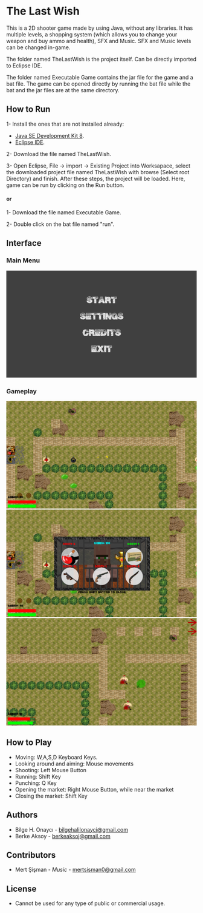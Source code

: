 # The Last Wish
This is a 2D shooter game made by using Java, without any libraries. It has multiple levels, a shopping system (which allows you to change your
weapon and buy ammo and health), SFX and Music. SFX and Music levels can be changed in-game.

The folder named TheLastWish is the project itself. Can be directly imported to Eclipse IDE.

The folder named Executable Game contains the jar file for the game and a bat file. The game can be opened directly by running the bat file
while the bat and the jar files are at the same directory.

## How to Run
1- Install the ones that are not installed already:
- [Java SE Development Kit 8](https://www.oracle.com/technetwork/java/javase/downloads/jdk8-downloads-2133151.html/).
- [Eclipse IDE](https://www.eclipse.org/downloads/).

2- Download the file named TheLastWish.

3- Open Eclipse, File -> import -> Existing Project into Worksapace, select the downloaded project file named TheLastWish with 
browse (Select root Directory) and finish. After these steps, the project will be loaded. Here, game can be run by clicking
on the Run button.

#### or

1- Download the file named Executable Game.

2- Double click on the bat file named "run".

## Interface

### Main Menu
![alt text](https://github.com/PartyPancakess/TheLastWish/blob/master/Screenshots/1-%20Start%20Menu.PNG)

### Gameplay
![alt text](https://github.com/PartyPancakess/TheLastWish/blob/master/Screenshots/2-%20Game.PNG)
![alt text](https://github.com/PartyPancakess/TheLastWish/blob/master/Screenshots/3-%20Market.PNG)
![alt text](https://github.com/PartyPancakess/TheLastWish/blob/master/Screenshots/4-%20To%20next%20Level.PNG)

## How to Play
- Moving: W,A,S,D Keyboard Keys.
- Looking around and aiming: Mouse movements
- Shooting: Left Mouse Button
- Running: Shift Key
- Punching: Q Key
- Opening the market: Right Mouse Button, while near the market
- Closing the market: Shift Key

## Authors
- Bilge H. Onaycı - bilgehalilonayci@gmail.com
- Berke Aksoy - berkeaksoj@gmail.com

## Contributors
- Mert Şişman - *Music* - mertsisman0@gmail.com

## License
- Cannot be used for any type of public or commercial usage.
